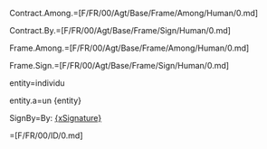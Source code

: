 Contract.Among.=[F/FR/00/Agt/Base/Frame/Among/Human/0.md]

Contract.By.=[F/FR/00/Agt/Base/Frame/Sign/Human/0.md]

Frame.Among.=[F/FR/00/Agt/Base/Frame/Among/Human/0.md]

Frame.Sign.=[F/FR/00/Agt/Base/Frame/Sign/Human/0.md]

entity=individu

entity.a=un {entity}

SignBy=By: <u>{xSignature}</u>

=[F/FR/00/ID/0.md]
